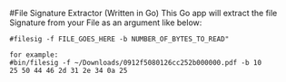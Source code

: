 #File Signature Extractor (Written in Go)
This Go app will extract the file Signature from your File as an argument like below:
```
#filesig -f FILE_GOES_HERE -b NUMBER_OF_BYTES_TO_READ"

for example:
#bin/filesig -f ~/Downloads/0912f5080126cc252b000000.pdf -b 10
25 50 44 46 2d 31 2e 34 0a 25
```
